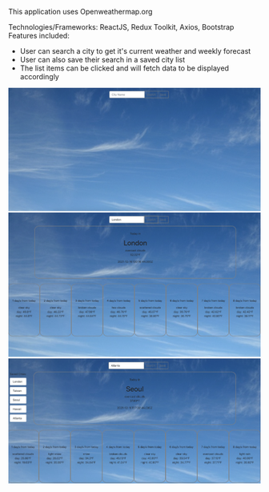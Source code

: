 This application uses Openweathermap.org

Technologies/Frameworks: ReactJS, Redux Toolkit, Axios, Bootstrap
Features included:

- User can search a city to get it's current weather and weekly forecast
- User can also save their search in a saved city list
- The list items can be clicked and will fetch data to be displayed accordingly

![search page](client/src/Img/Home.jpg)
![search result](client/src/Img/searchresults.png)
![saved search](client/src/Img/savedsearch.jpg)
